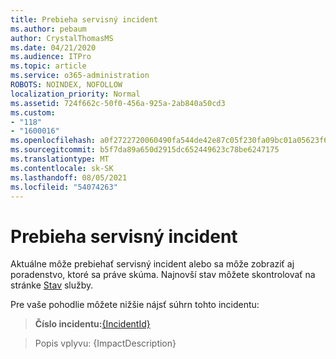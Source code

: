 ```yaml
---
title: Prebieha servisný incident
ms.author: pebaum
author: CrystalThomasMS
ms.date: 04/21/2020
ms.audience: ITPro
ms.topic: article
ms.service: o365-administration
ROBOTS: NOINDEX, NOFOLLOW
localization_priority: Normal
ms.assetid: 724f662c-50f0-456a-925a-2ab840a50cd3
ms.custom:
- "118"
- "1600016"
ms.openlocfilehash: a0f2722720060490fa544de42e87c05f230fa09bc01a05623f6d985f1f058042
ms.sourcegitcommit: b5f7da89a650d2915dc652449623c78be6247175
ms.translationtype: MT
ms.contentlocale: sk-SK
ms.lasthandoff: 08/05/2021
ms.locfileid: "54074263"
---
```

# <a name="service-incident-in-progress"></a>Prebieha servisný incident

Aktuálne môže prebiehať servisný incident alebo sa môže zobraziť aj poradenstvo, ktoré sa práve skúma. Najnovší stav môžete skontrolovať na stránke [Stav](https://admin.microsoft.com/adminportal/home#/servicehealth) služby.
  
Pre vaše pohodlie môžete nižšie nájsť súhrn tohto incidentu:
  
> **Číslo incidentu:**[{IncidentId}](https://admin.microsoft.com/adminportal/home#/servicehealth)

> Popis vplyvu: {ImpactDescription}
